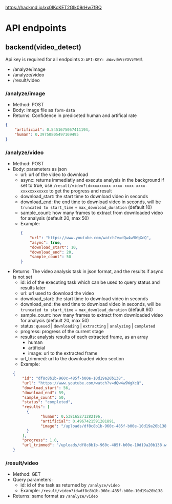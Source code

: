 https://hackmd.io/xx0IKcKET2GIk09rHw7fBQ

# API endpoints

## backend(video_detect)
Api key is required for all endpoints
`X-API-KEY: aWxvdmVzYXVzYWdl`
- /analyze/image
- /analyze/video
- /result/video

### /analyze/image 
- Method: POST
- Body: image file as `form-data`
- Returns: Confidence in prediceted human and artifical rate
```json
{
    "artificial": 0.5451675057411194,
    "human": 0.39750805497169495
}
```

### /analyze/video
- Method: POST
- Body: parameters as json
  - url: url of the video to download
  - async: returns immediatly and execute analysis in the background if set to true, use `/result/video?id=xxxxxxxx-xxxx-xxxx-xxxx-xxxxxxxxxxxx` to get the progress and result
  - download_start: the start time to download video in seconds
  - download_end: the end time to download video in seconds, will be `truncated to start_time` + `max_download_duration` (default 10)
  - sample_count: how many frames to extract from downloaded video for analysis (default 20, max 50)
  - Example:
    ```json
    {
        "url": "https://www.youtube.com/watch?v=dQw4w9WgXcQ",
        "async": true,
        "download_start": 10,
        "download_end": 20,
        "sample_count": 50
    }
    ```
- Returns: The video analysis task in json format, and the results if async is not set
  - id: id of the executing task which can be used to query status and results later
  - url: url used to download the video
  - download_start: the start time to download video in seconds
  - download_end: the end time to download video in seconds, will be `truncated to start_time` + `max_download_duration` (default 60)
  - sample_count: how many frames to extract from downloaded video for analysis (default 20, max 50)
  - status: `queued` | `downloading` | `extracting` | `analyzing` | `completed`
  - progress: progress of the current stage
  - results: analysis results of each extracted frame, as an array
    - human
    - artificial
    - image: url to the extracted frame
  - url_trimmed: url to the downloaded video section
  - Example:
  ```json
  {
      "id": "df8c8b1b-960c-485f-b00e-10d19a20b138",
      "url": "https://www.youtube.com/watch?v=dQw4w9WgXcQ",
      "download_start": 56,
      "download_end": 59,
      "sample_count": 50,
      "status": "completed",
      "results": [
        {
              "human": 0.538165271282196,
              "artificial": 0.4967421591281891,
              "image": "/uploads/df8c8b1b-960c-485f-b00e-10d19a20b138/19.jpg"
        }
      ],
      "progress": 1.0,
      "url_trimmed": "/uploads/df8c8b1b-960c-485f-b00e-10d19a20b138.webm"
  }
  ```

### /result/video
- Method: GET
- Query parameters:
  - id: id of the task as returned by `/analyze/video`
  - Example: `/result/video?id=df8c8b1b-960c-485f-b00e-10d19a20b138`
- Returns: same format as `/analyze/video`


